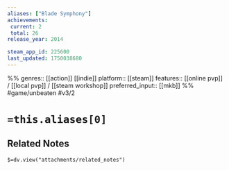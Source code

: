 ```yaml
---
aliases: ["Blade Symphony"]
achievements:
 current: 2
 total: 26
release_year: 2014

steam_app_id: 225600
last_updated: 1750038680
---
```

%%
genres:: [[action]] [[indie]]
platform:: [[steam]]
features:: [[online pvp]] / [[local pvp]] / [[steam workshop]]
preferred_input:: [[mkb]]
%%
#game/unbeaten
#v3/2

# `=this.aliases[0]`
## Related Notes
`$=dv.view("attachments/related_notes")`